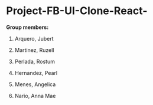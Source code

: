 # Project-FB-UI-Clone-React-
**Group members:**

1. Arquero, Jubert
2. Martinez, Ruzell
3. Perlada, Rostum
   
4. Hernandez, Pearl
5. Menes, Angelica
6. Nario, Anna Mae
